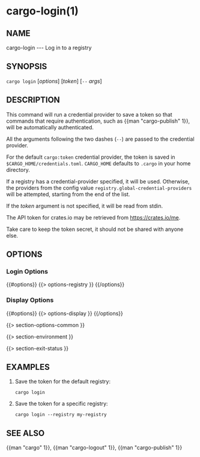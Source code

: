 # cargo-login(1)

## NAME

cargo-login --- Log in to a registry

## SYNOPSIS

`cargo login` [_options_] [_token_] [`--` _args_]

## DESCRIPTION

This command will run a credential provider to save a token so that commands
that require authentication, such as {{man "cargo-publish" 1}}, will be
automatically authenticated.

All the arguments following the two dashes (`--`) are passed to the credential provider.

For the default `cargo:token` credential provider, the token is saved
in `$CARGO_HOME/credentials.toml`. `CARGO_HOME` defaults to `.cargo`
in your home directory.

If a registry has a credential-provider specified, it will be used. Otherwise,
the providers from the config value `registry.global-credential-providers` will
be attempted, starting from the end of the list.

If the _token_ argument is not specified, it will be read from stdin.

The API token for crates.io may be retrieved from <https://crates.io/me>.

Take care to keep the token secret, it should not be shared with anyone else.

## OPTIONS

### Login Options

{{#options}}
{{> options-registry }}
{{/options}}

### Display Options

{{#options}}
{{> options-display }}
{{/options}}

{{> section-options-common }}

{{> section-environment }}

{{> section-exit-status }}

## EXAMPLES

1. Save the token for the default registry:

       cargo login

2. Save the token for a specific registry:

       cargo login --registry my-registry

## SEE ALSO
{{man "cargo" 1}}, {{man "cargo-logout" 1}}, {{man "cargo-publish" 1}}
